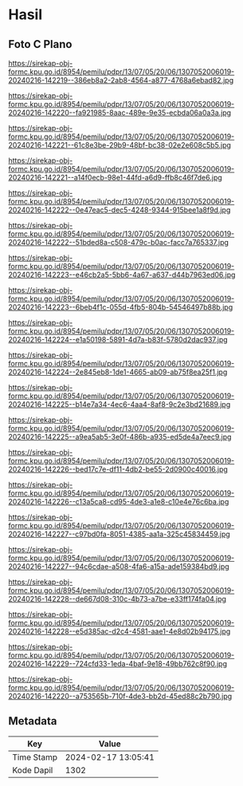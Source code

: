 # Hasil

## Foto C Plano

https://sirekap-obj-formc.kpu.go.id/8954/pemilu/pdpr/13/07/05/20/06/1307052006019-20240216-142219--386eb8a2-2ab8-4564-a877-4768a6ebad82.jpg

https://sirekap-obj-formc.kpu.go.id/8954/pemilu/pdpr/13/07/05/20/06/1307052006019-20240216-142220--fa921985-8aac-489e-9e35-ecbda06a0a3a.jpg

https://sirekap-obj-formc.kpu.go.id/8954/pemilu/pdpr/13/07/05/20/06/1307052006019-20240216-142221--61c8e3be-29b9-48bf-bc38-02e2e608c5b5.jpg

https://sirekap-obj-formc.kpu.go.id/8954/pemilu/pdpr/13/07/05/20/06/1307052006019-20240216-142221--a14f0ecb-98e1-44fd-a6d9-ffb8c46f7de6.jpg

https://sirekap-obj-formc.kpu.go.id/8954/pemilu/pdpr/13/07/05/20/06/1307052006019-20240216-142222--0e47eac5-dec5-4248-9344-915bee1a8f9d.jpg

https://sirekap-obj-formc.kpu.go.id/8954/pemilu/pdpr/13/07/05/20/06/1307052006019-20240216-142222--51bded8a-c508-479c-b0ac-facc7a765337.jpg

https://sirekap-obj-formc.kpu.go.id/8954/pemilu/pdpr/13/07/05/20/06/1307052006019-20240216-142223--e46cb2a5-5bb6-4a67-a637-d44b7963ed06.jpg

https://sirekap-obj-formc.kpu.go.id/8954/pemilu/pdpr/13/07/05/20/06/1307052006019-20240216-142223--6beb4f1c-055d-4fb5-804b-54546497b88b.jpg

https://sirekap-obj-formc.kpu.go.id/8954/pemilu/pdpr/13/07/05/20/06/1307052006019-20240216-142224--e1a50198-5891-4d7a-b83f-5780d2dac937.jpg

https://sirekap-obj-formc.kpu.go.id/8954/pemilu/pdpr/13/07/05/20/06/1307052006019-20240216-142224--2e845eb8-1de1-4665-ab09-ab75f8ea25f1.jpg

https://sirekap-obj-formc.kpu.go.id/8954/pemilu/pdpr/13/07/05/20/06/1307052006019-20240216-142225--b14e7a34-4ec6-4aa4-8af8-9c2e3bd21689.jpg

https://sirekap-obj-formc.kpu.go.id/8954/pemilu/pdpr/13/07/05/20/06/1307052006019-20240216-142225--a9ea5ab5-3e0f-486b-a935-ed5de4a7eec9.jpg

https://sirekap-obj-formc.kpu.go.id/8954/pemilu/pdpr/13/07/05/20/06/1307052006019-20240216-142226--bed17c7e-df11-4db2-be55-2d0900c40016.jpg

https://sirekap-obj-formc.kpu.go.id/8954/pemilu/pdpr/13/07/05/20/06/1307052006019-20240216-142226--c13a5ca8-cd95-4de3-a1e8-c10e4e76c6ba.jpg

https://sirekap-obj-formc.kpu.go.id/8954/pemilu/pdpr/13/07/05/20/06/1307052006019-20240216-142227--c97bd0fa-8051-4385-aa1a-325c45834459.jpg

https://sirekap-obj-formc.kpu.go.id/8954/pemilu/pdpr/13/07/05/20/06/1307052006019-20240216-142227--94c6cdae-a508-4fa6-a15a-ade159384bd9.jpg

https://sirekap-obj-formc.kpu.go.id/8954/pemilu/pdpr/13/07/05/20/06/1307052006019-20240216-142228--de667d08-310c-4b73-a7be-e33ff174fa04.jpg

https://sirekap-obj-formc.kpu.go.id/8954/pemilu/pdpr/13/07/05/20/06/1307052006019-20240216-142228--e5d385ac-d2c4-4581-aae1-4e8d02b94175.jpg

https://sirekap-obj-formc.kpu.go.id/8954/pemilu/pdpr/13/07/05/20/06/1307052006019-20240216-142229--724cfd33-1eda-4baf-9e18-49bb762c8f90.jpg

https://sirekap-obj-formc.kpu.go.id/8954/pemilu/pdpr/13/07/05/20/06/1307052006019-20240216-142220--a753565b-710f-4de3-bb2d-45ed88c2b790.jpg


## Metadata

| Key        | Value               |
| ---------- | ------------------- |
| Time Stamp | 2024-02-17 13:05:41 |
| Kode Dapil | 1302                |



